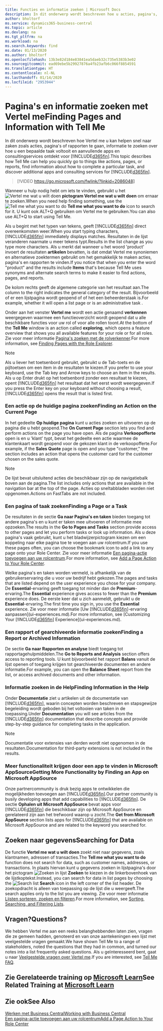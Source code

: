 ```yaml
---
title: Functies en informatie zoeken | Microsoft Docs
description: In dit onderwerp wordt beschreven hoe u acties, pagina's, rapporten, documentatie, en gegevens zoekt, en andere apps en consultingservices.
author: bholtorf
ms.service: dynamics365-business-central
ms.topic: article
ms.devlang: na
ms.tgt_pltfrm: na
ms.workload: na
ms.search.keywords: find
ms.date: 01/13/2020
ms.author: bholtorf
ms.openlocfilehash: 13b3e82d184e83841ea5daeb32c735e5383b3e02
ms.sourcegitcommit: ead69ebe5b29927876a4fb23afb6c066f8854591
ms.translationtype: HT
ms.contentlocale: nl-NL
ms.lasthandoff: 01/14/2020
ms.locfileid: "2953944"
---
```

# <a name="finding-pages-and-information-with-tell-me"></a><span data-ttu-id="5e410-103">Pagina's en informatie zoeken met Vertel me</span><span class="sxs-lookup"><span data-stu-id="5e410-103">Finding Pages and Information with Tell Me</span></span>  
<span data-ttu-id="5e410-104">In dit onderwerp wordt beschreven hoe Vertel me u kan helpen snel naar zaken zoals acties, pagina's of rapporten te gaan, informatie te zoeken over hoe u een bepaalde taak voltooit en aanvullende apps en consultingservices ontdekt voor [!INCLUDE[d365fin](includes/d365fin_md.md)].</span><span class="sxs-lookup"><span data-stu-id="5e410-104">This topic describes how Tell Me can help you quickly go to things like actions, pages, or reports, find information about how to complete a particular task, and discover additional apps and consulting services for [!INCLUDE[d365fin](includes/d365fin_md.md)].</span></span>  


> [!VIDEO https://go.microsoft.com/fwlink/?linkid=2086048]

<span data-ttu-id="5e410-105">Wanneer u hulp nodig hebt om iets te vinden, gebruikt u het ![Vertel me wat u wilt doen](media/ui-search/search.png "Zoeken naar pagina of rapport") **pictogram Vertel me wat u wilt doen** om ernaar te zoeken.</span><span class="sxs-lookup"><span data-stu-id="5e410-105">When you need help finding something, use the ![Tell me what you want to do](media/ui-search/search.png "Search for Page or Report") **Tell me what you want to do** icon to search for it.</span></span> <span data-ttu-id="5e410-106">U kunt ook ALT+Q gebruiken om Vertel me te gebruiken.</span><span class="sxs-lookup"><span data-stu-id="5e410-106">You can also use ALT+Q to start using Tell Me.</span></span>

<span data-ttu-id="5e410-107">Als u begint met het typen van tekens, geeft [!INCLUDE[d365fin](includes/d365fin_md.md)] direct overeenkomsten weer.</span><span class="sxs-lookup"><span data-stu-id="5e410-107">When you start typing characters, [!INCLUDE[d365fin](includes/d365fin_md.md)] immediately displays matches.</span></span> <span data-ttu-id="5e410-108">Resultaten in de lijst veranderen naarmate u meer tekens typt.</span><span class="sxs-lookup"><span data-stu-id="5e410-108">Results in the list change as you type more characters.</span></span> <span data-ttu-id="5e410-109">Als u merkt dat wanneer u het woord 'product' invoert de resultaten **artikelen** bevatten, is dat omdat Vertel me synoniemen en alternatieve zoektermen gebruikt om het gemakkelijk te maken acties, pagina's en rapporten te vinden.</span><span class="sxs-lookup"><span data-stu-id="5e410-109">If you notice that when you enter the word "product" and the results include **Items** that's because Tell Me uses synonyms and alternate search terms to make it easier to find actions, pages, and reports.</span></span>

<span data-ttu-id="5e410-110">De kolom rechts geeft de algemene categorie van het resultaat aan.</span><span class="sxs-lookup"><span data-stu-id="5e410-110">The column to the right indicates the general category of the result.</span></span> <span data-ttu-id="5e410-111">Bijvoorbeeld of er een lijstpagina wordt geopend of of het een beheerderstaak is.</span><span class="sxs-lookup"><span data-stu-id="5e410-111">For example, whether it will open a list page or is an administrative task .</span></span>  

<span data-ttu-id="5e410-112">Onder aan het venster **Vertel me** wordt een actie genaamd **verkennen** weergegeven waarmee een functieoverzicht wordt geopend dat u alle beschikbare functies voor uw rol of voor alle rollen toont.</span><span class="sxs-lookup"><span data-stu-id="5e410-112">At the bottom of the **Tell Me** window is an action called **exploring**, which opens a feature overview that shows you all available features for your role or for all roles.</span></span> <span data-ttu-id="5e410-113">Zie voor meer informatie [Pagina's zoeken met de rolverkenner](ui-role-explorer.md).</span><span class="sxs-lookup"><span data-stu-id="5e410-113">For more information, see [Finding Pages with the Role Explorer](ui-role-explorer.md).</span></span>

> [!NOTE]  
>   <span data-ttu-id="5e410-114">Als u liever het toetsenbord gebruikt, gebruikt u de Tab-toets en de pijltoetsen om een item in de resultaten te kiezen.</span><span class="sxs-lookup"><span data-stu-id="5e410-114">If you prefer to use your keyboard, use the Tab key and Arrow keys to choose an item in the results.</span></span> <span data-ttu-id="5e410-115">Als u op Enter drukt op het toetsenbord zonder een resultaat te kiezen, opent [!INCLUDE[d365fin](includes/d365fin_md.md)] het resultaat dat het eerst wordt weergegeven.</span><span class="sxs-lookup"><span data-stu-id="5e410-115">If you press the Enter key on your keyboard without choosing a result, [!INCLUDE[d365fin](includes/d365fin_md.md)] opens the result that is listed first.</span></span>

### <a name="finding-an-action-on-the-current-page"></a><span data-ttu-id="5e410-116">Een actie op de huidige pagina zoeken</span><span class="sxs-lookup"><span data-stu-id="5e410-116">Finding an Action on the Current Page</span></span>
<span data-ttu-id="5e410-117">In het gedeelte **Op huidige pagina** kunt u acties zoeken en uitvoeren op de pagina die u hebt geopend.</span><span class="sxs-lookup"><span data-stu-id="5e410-117">The **On Current Page** section lets you find and perform actions on the page you have open.</span></span> <span data-ttu-id="5e410-118">Als de pagina **Verkoopofferte** open is en u 'klant' typt, bevat het gedeelte een actie waarmee de klantenkaart wordt geopend voor de gekozen klant in de verkoopofferte.</span><span class="sxs-lookup"><span data-stu-id="5e410-118">For example, if the **Sales Quote** page is open and you type "customer," the section includes an action that opens the customer card for the customer chosen on the sales quote.</span></span>

> [!NOTE]  
>   <span data-ttu-id="5e410-119">De lijst bevat uitsluitend acties die beschikbaar zijn op de navigatiebalk boven aan de pagina.</span><span class="sxs-lookup"><span data-stu-id="5e410-119">The list includes only actions that are available in the navigation bar at the top of the page.</span></span> <span data-ttu-id="5e410-120">Acties op sneltabbladen worden niet opgenomen.</span><span class="sxs-lookup"><span data-stu-id="5e410-120">Actions on FastTabs are not included.</span></span>  

### <a name="finding-a-page-or-a-task"></a><span data-ttu-id="5e410-121">Een pagina of taak zoeken</span><span class="sxs-lookup"><span data-stu-id="5e410-121">Finding a Page or a Task</span></span>
<span data-ttu-id="5e410-122">De resultaten in de sectie **Ga naar Pagina's en taken** bieden toegang tot andere pagina's en u kunt er taken mee uitvoeren of informatie mee opzoeken.</span><span class="sxs-lookup"><span data-stu-id="5e410-122">The results in the **Go to Pages and Tasks** section provide access to other pages and let you perform tasks or look up information.</span></span> <span data-ttu-id="5e410-123">Als u deze pagina's vaak gebruikt, kunt u het bladwijzerpictogram kiezen om een koppeling naar elke pagina toe te voegen aan uw rolcentrum.</span><span class="sxs-lookup"><span data-stu-id="5e410-123">If you use these pages often, you can choose the bookmark icon to add a link to any page onto your Role Center.</span></span> <span data-ttu-id="5e410-124">Zie voor meer informatie [Een pagina-actie toevoegen aan uw rolcentrum](ui-bookmarks.md).</span><span class="sxs-lookup"><span data-stu-id="5e410-124">For more information, see [Add a Page Action to Your Role Center](ui-bookmarks.md).</span></span>

<span data-ttu-id="5e410-125">Welke pagina's en taken worden vermeld, is afhankelijk van de gebruikerservaring die u voor uw bedrijf hebt gekozen.</span><span class="sxs-lookup"><span data-stu-id="5e410-125">The pages and tasks that are listed depend on the user experience you chose for your company.</span></span> <span data-ttu-id="5e410-126">De **Essential**-ervaring geeft toegang tot minder dan de **Premium**-ervaring.</span><span class="sxs-lookup"><span data-stu-id="5e410-126">The **Essential** experience gives access to fewer than the **Premium** experience does.</span></span> <span data-ttu-id="5e410-127">De eerste keer dat u zich aanmeldt, gebruikt u de **Essential**-ervaring.</span><span class="sxs-lookup"><span data-stu-id="5e410-127">The first time you sign in, you use the **Essential** experience.</span></span> <span data-ttu-id="5e410-128">Zie voor meer informatie [Uw [!INCLUDE[d365fin](includes/d365fin_md.md)]-ervaring aanpassen](ui-experiences.md).</span><span class="sxs-lookup"><span data-stu-id="5e410-128">For more information, see [Customizing Your [!INCLUDE[d365fin](includes/d365fin_md.md)] Experience](ui-experiences.md).</span></span>

### <a name="finding-a-report-or-archived-information"></a><span data-ttu-id="5e410-129">Een rapport of gearchiveerde informatie zoeken</span><span class="sxs-lookup"><span data-stu-id="5e410-129">Finding a Report or Archived Information</span></span>
<span data-ttu-id="5e410-130">De sectie **Ga naar Rapporten en analyse** biedt toegang tot rapportagehulpmiddelen.</span><span class="sxs-lookup"><span data-stu-id="5e410-130">The **Go to Reports and Analysis** section offers access to reporting tools.</span></span> <span data-ttu-id="5e410-131">U kunt bijvoorbeeld het rapport **Balans** vanuit de lijst openen of toegang krijgen tot gearchiveerde documenten en andere informatie.</span><span class="sxs-lookup"><span data-stu-id="5e410-131">For example, you can open the **Balance Sheet** report from the list, or access archived documents and other information.</span></span>  

### <a name="finding-information-in-the-help"></a><span data-ttu-id="5e410-132">Informatie zoeken in de Help</span><span class="sxs-lookup"><span data-stu-id="5e410-132">Finding Information in the Help</span></span>
<span data-ttu-id="5e410-133">Onder **Documentatie** ziet u artikelen uit de documentatie van [!INCLUDE[d365fin](includes/d365fin_md.md)], waarin concepten worden beschreven en stapsgewijze begeleiding wordt geboden bij het voltooien van taken in de toepassing.</span><span class="sxs-lookup"><span data-stu-id="5e410-133">Under **Documentation** you will see articles from the [!INCLUDE[d365fin](includes/d365fin_md.md)] documentation that describe concepts and provide step-by-step guidance for completing tasks in the application.</span></span>    

> [!NOTE]  
> <span data-ttu-id="5e410-134">Documentatie voor extensies van derden wordt niet opgenomen in de resultaten.</span><span class="sxs-lookup"><span data-stu-id="5e410-134">Documentation for third-party extensions is not included in the results.</span></span>

### <a name="getting-more-functionality-by-finding-an-app-on-microsoft-appsource"></a><span data-ttu-id="5e410-135">Meer functionaliteit krijgen door een app te vinden in Microsoft AppSource</span><span class="sxs-lookup"><span data-stu-id="5e410-135">Getting More Functionality by Finding an App on Microsoft AppSource</span></span>
<span data-ttu-id="5e410-136">Onze partnercommunity is druk bezig apps te ontwikkelen die mogelijkheden toevoegen aan [!INCLUDE[d365fin](includes/d365fin_md.md)].</span><span class="sxs-lookup"><span data-stu-id="5e410-136">Our partner community is busily developing apps that add capabilities to [!INCLUDE[d365fin](includes/d365fin_md.md)].</span></span> <span data-ttu-id="5e410-137">De sectie **Ophalen uit Microsoft AppSource** bevat apps voor [!INCLUDE[d365fin](includes/d365fin_md.md)] die beschikbaar zijn op Microsoft AppSource en gerelateerd zijn aan het trefwoord waarop u zocht.</span><span class="sxs-lookup"><span data-stu-id="5e410-137">The **Get from Microsoft AppSource** section lists apps for [!INCLUDE[d365fin](includes/d365fin_md.md)] that are available on Microsoft AppSource and are related to the keyword you searched for.</span></span>

## <a name="searching-for-data"></a><span data-ttu-id="5e410-138">Zoeken naar gegevens</span><span class="sxs-lookup"><span data-stu-id="5e410-138">Searching for Data</span></span>
<span data-ttu-id="5e410-139">De functie **Vertel me wat u wilt doen** zoekt niet naar gegevens, zoals klantnamen, adressen of transacties.</span><span class="sxs-lookup"><span data-stu-id="5e410-139">The **Tell me what you want to do** function does not search for data, such as customer names, addresses, or transactions.</span></span> <span data-ttu-id="5e410-140">In plaats hiervan kunt u gegevens zoeken in lijstpagina's door het pictogram ![Zoeken in lijst](media/ui-search/search-list.png "Pictogram Zoeken in lijst") **Zoeken** te kiezen in de linkerbovenhoek van de lijstkoptekst.</span><span class="sxs-lookup"><span data-stu-id="5e410-140">Instead, you can search for data in list pages by choosing the ![Search list](media/ui-search/search-list.png "Search list icon") **Search** icon in the left corner of the list header.</span></span> <span data-ttu-id="5e410-141">De zoekopdracht is alleen van toepassing op de lijst die u weergeeft.</span><span class="sxs-lookup"><span data-stu-id="5e410-141">The search applies only to the list you are viewing.</span></span> <span data-ttu-id="5e410-142">Zie voor meer informatie [Lijsten sorteren, zoeken en filteren](ui-enter-criteria-filters.md).</span><span class="sxs-lookup"><span data-stu-id="5e410-142">For more information, see [Sorting, Searching, and Filtering Lists](ui-enter-criteria-filters.md).</span></span>

## <a name="questions"></a><span data-ttu-id="5e410-143">Vragen?</span><span class="sxs-lookup"><span data-stu-id="5e410-143">Questions?</span></span>
<span data-ttu-id="5e410-144">We hebben Vertel me aan een reeks belanghebbenden laten zien, vragen die ze gemeen hadden, genoteerd en van onze aantekeningen een lijst met veelgestelde vragen gemaakt.</span><span class="sxs-lookup"><span data-stu-id="5e410-144">We have shown Tell Me to a range of stakeholders, noted the questions that they had in common, and turned our notes into a list frequently asked questions.</span></span> <span data-ttu-id="5e410-145">Als u geïnteresseerd bent, gaat u naar [Veelgestelde vragen over Vertel me](ui-search-faq.md).</span><span class="sxs-lookup"><span data-stu-id="5e410-145">If you are interested, see [Tell Me FAQ](ui-search-faq.md).</span></span>

## <a name="see-related-training-at-microsoft-learnlearnmodulesuser-interface-dynamics-365-business-centralindex"></a><span data-ttu-id="5e410-146">Zie Gerelateerde training op [Microsoft Learn](/learn/modules/user-interface-dynamics-365-business-central/index)</span><span class="sxs-lookup"><span data-stu-id="5e410-146">See Related Training at [Microsoft Learn](/learn/modules/user-interface-dynamics-365-business-central/index)</span></span>

## <a name="see-also"></a><span data-ttu-id="5e410-147">Zie ook</span><span class="sxs-lookup"><span data-stu-id="5e410-147">See Also</span></span>
[<span data-ttu-id="5e410-148">Werken met Business Central</span><span class="sxs-lookup"><span data-stu-id="5e410-148">Working with Business Central</span></span>](ui-work-product.md)  
[<span data-ttu-id="5e410-149">Een pagina-actie toevoegen aan uw rolcentrum</span><span class="sxs-lookup"><span data-stu-id="5e410-149">Add a Page Action to Your Role Center</span></span>](ui-bookmarks.md)
